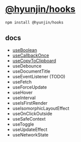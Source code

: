 # [@hyunjin/hooks](https://www.npmjs.com/package/@hyunjin/hooks)

```bash
npm install @hyunjin/hooks
```

## docs

- [useBoolean](https://github.com/hyunjinee/hooks/blob/main/src/useBoolean/useBoolean.md)
- [useCallbackOnce](https://github.com/hyunjinee/hooks/blob/main/src/useCallbackOnce/useCallbackOnce.md)
- [useCopyToClipboard](https://github.com/hyunjinee/hooks/blob/main/src/useCopyToClipboard/useCopyToClipboard.md)
- useDebounce
- useDocumentTitle
- useEventListener (TODO)
- useFetch
- useForceUpdate
- useHover
- useInterval
- useIsFirstRender
- useIsomorphicLayoutEffect
- useOnClickOutside
- useSafeContext
- useToggle
- useUpdateEffect
- useNetworkState
